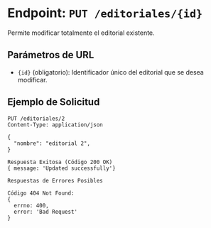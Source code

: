 # Endpoint: `PUT /editoriales/{id}`

Permite modificar totalmente el editorial existente.

## Parámetros de URL
- `{id}` (obligatorio): Identificador único del editorial que se desea modificar.

## Ejemplo de Solicitud
```http
PUT /editoriales/2
Content-Type: application/json

{
  "nombre": "editorial 2",
}

Respuesta Exitosa (Código 200 OK)
{ message: 'Updated successfully'}

Respuestas de Errores Posibles

Código 404 Not Found:
{ 
  errno: 400, 
  error: 'Bad Request'
}
